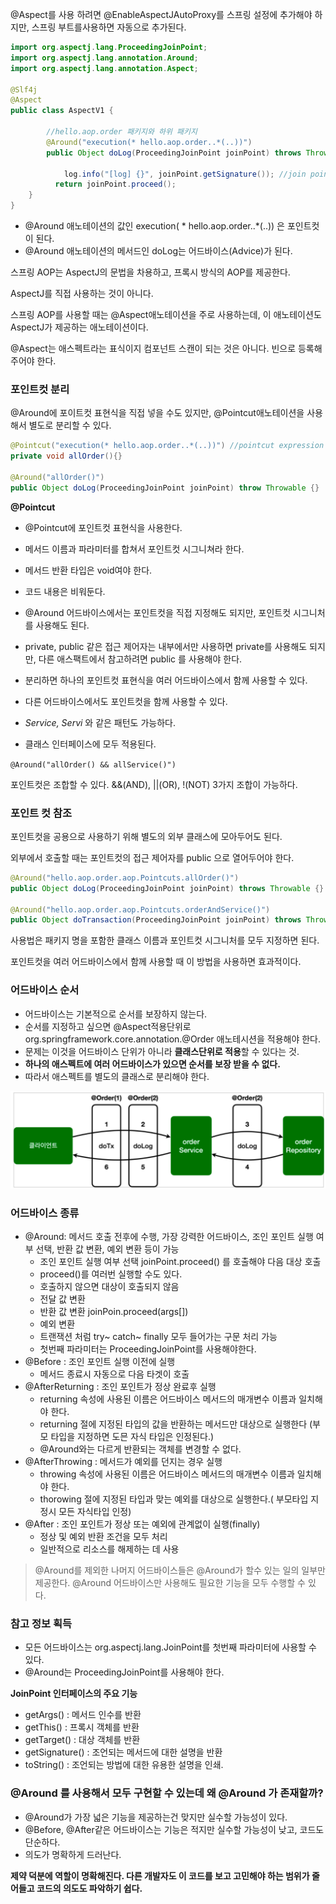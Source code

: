 @Aspect를 사용 하려면 @EnableAspectJAutoProxy를 스프링 설정에 추가해야 하지만, 스프링 부트를사용하면 자동으로 추가된다.

```java
import org.aspectj.lang.ProceedingJoinPoint;
import org.aspectj.lang.annotation.Around;
import org.aspectj.lang.annotation.Aspect;

@Slf4j
@Aspect
public class AspectV1 {

		//hello.aop.order 패키지와 하위 패키지
		@Around("execution(* hello.aop.order..*(..))")
		public Object doLog(ProceedingJoinPoint joinPoint) throws Throwable {

			log.info("[log] {}", joinPoint.getSignature()); //join point 시그니처
          return joinPoint.proceed();
    }
}
```

- @Around 애노테이션의 값인 execution( * hello.aop.order..*(..)) 은 포인트컷이 된다.
- @Around 애노테이션의 메서드인 doLog는 어드바이스(Advice)가 된다.

스프링 AOP는 AspectJ의 문법을 차용하고, 프록시 방식의 AOP를 제공한다.

AspectJ를 직접 사용하는 것이 아니다.

스프링 AOP를 사용할 때는 @Aspect애노테이션을 주로 사용하는데, 이 애노테이션도 AspectJ가 제공하는 애노테이션이다.

@Aspect는 애스펙트라는 표식이지 컴포넌트 스캔이 되는 것은 아니다. 빈으로 등록해주어야 한다.

### 포인트컷 분리

@Around에 포이트컷 표현식을 직접 넣을 수도 있지만, @Pointcut애노테이션을 사용해서 별도로 분리할 수 있다.

```java
@Pointcut("execution(* hello.aop.order..*(..))") //pointcut expression private void allOrder(){} //pointcut signature
private void allOrder(){}

@Around("allOrder()")
public Object doLog(ProceedingJoinPoint joinPoint) throw Throwable {}
```

********@Pointcut********

- @Pointcut에 포인트컷 표현식을 사용한다.
- 메서드 이름과 파라미터를 합쳐서 포인트컷 시그니쳐라 한다.
- 메서드 반환 타입은 void여야 한다.
- 코드 내용은 비워둔다.
- @Around 어드바이스에서는 포인트컷을 직접 지정해도 되지만, 포인트컷 시그니처를 사용해도 된다.
- private, public 같은 접근 제어자는 내부에서만 사용하면 private를 사용해도 되지만, 다른 애스팩트에서 참고하려면 public 를 사용해야 한다.

- 분리하면 하나의 포인트컷 표현식을 여러 어드바이스에서 함께 사용할 수 있다.
- 다른 어드바이스에서도 포인트컷을 함께 사용할 수 있다.
- *Service, Servi* 와 같은 패턴도 가능하다.
- 클래스 인터페이스에 모두 적용된다.

`@Around("allOrder() && allService()")`

포인트컷은 조합할 수 있다. &&(AND), ||(OR), !(NOT) 3가지 조합이 가능하다.

### 포인트 컷 참조

포인트컷을 공용으로 사용하기 위해 별도의 외부 클래스에 모아두어도 된다.

외부에서 호출할 때는 포인트컷의 접근 제어자를 public 으로 열어두어야 한다.

```java
@Around("hello.aop.order.aop.Pointcuts.allOrder()")
public Object doLog(ProceedingJoinPoint joinPoint) throws Throwable {}

@Around("hello.aop.order.aop.Pointcuts.orderAndService()")
public Object doTransaction(ProceedingJoinPoint joinPoint) throws Throwable{}
```

사용법은 패키지 명을 포함한 클래스 이름과 포인트컷 시그니처를 모두 지정하면 된다.

포인트컷을 여러 어드바이스에서 함께 사용할 때 이 방법을 사용하면 효과적이다.

### 어드바이스 순서

- 어드바이스는 기본적으로 순서를 보장하지 않는다.
- 순서를 지정하고 싶으면 @Aspect적용단위로 org.springframework.core.annotation.@Order 애노테시션을 적용해야 한다.
- 문제는 이것을 어드바이스 단위가 아니라 **클래스단위로 적용**할 수 있다는 것.
- **하나의 애스펙트에 여러 어드바이스가 있으면 순서를 보장 받을 수 없다.**
- 따라서 애스펙트를 별도의 클래스로 분리해야 한다.

![img_20.png](img%2Fimg_20.png)

### 어드바이스 종류

- @Around: 메서드 호출 전후에 수행, 가장 강력한 어드바이스, 조인 포인트 실행 여부 선택, 반환 값 변환, 예외 변환 등이 가능
    - 조인 포인트 실행 여부 선택 joinPoint.proceed() 를 호출해야 다음 대상 호출
    - proceed()를 여러번 실행할 수도 있다.
    - 호출하지 않으면 대상이 호출되지 않음
    - 전달 값 변환
    - 반환 값 변환 joinPoin.proceed(args[])
    - 예외 변환
    - 트랜잭션 처럼 try~ catch~ finally 모두 들어가는 구문 처리 가능
    - 첫번째 파라미터는 ProceedingJoinPoint를 사용해야한다.
- @Before : 조인 포인트 실행 이전에 실행
    - 메서드 종료시 자동으로 다음 타겟이 호출
- @AfterReturning : 조인 포인트가 정상 완료후 실행
    - returning 속성에 사용된 이름은 어드바이스 메서드의 매개변수 이름과 일치해야 한다.
    - returning 절에 지정된 타입의 값을 반환하는 메서드만 대상으로 실행한다 (부모 타입을 지정하면 도믄 자식 타입은 인정된다.)
    - @Around와는 다르게 반환되는 객체를 변경할 수 없다.
- @AfterThrowing : 메서드가 예외를 던지는 경우 실행
    - throwing 속성에 사용된 이름은 어드바이스 메서드의 매개변수 이름과 일치해야 한다.
    - thorowing 절에 지정된 타입과 맞는 예외를 대상으로 실행한다.( 부모타입 지정시 모든 자식타입 인정)
- @After : 조인 포인트가 정상 또는 예외에 관계없이 실행(finally)
    - 정상 및 예외 반환 조건을 모두 처리
    - 일반적으로 리소스를 해제하는 데 사용

> @Around를 제외한 나머지 어드바이스들은 @Around가 할수 있는 일의 일부만 제공한다.
@Around 어드바이스만 사용해도 필요한 기능을 모두 수행할 수 있다.
>

### 참고 정보 획득

- 모든 어드바이스는 org.aspectj.lang.JoinPoint를 첫번째 파라미터에 사용할 수 있다.
- @Around는 ProceedingJoinPoint를 사용해야 한다.

**JoinPoint 인터페이스의 주요 기능**

- getArgs() : 메서드 인수를 반환
- getThis() : 프록시 객체를 반환
- getTarget() : 대상 객체를 반환
- getSignature() : 조언되는 메서드에 대한 설명을 반환
- toString() : 조언되는 방법에 대한 유용한 설명을 인쇄.

### @Around 를 사용해서 모두 구현할 수 있는데 왜 @Around 가 존재할까?

- @Around가 가장 넓은 기능을 제공하는건 맞지만 실수할 가능성이 있다.
- @Before, @After같은 어드바이스는 기능은 적지만 실수할 가능성이 낮고, 코드도 단순하다.
- 의도가 명확하게 드러난다.

**제약 덕분에 역할이 명확해진다. 다른 개발자도 이 코드를 보고 고민해야 하는 범위가 줄어들고 코드의 의도도 파악하기 쉽다.**